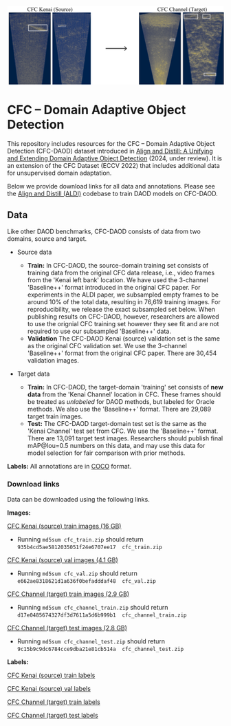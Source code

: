 ![Example frames from the CFC – Domain Adaptive Object Detection dataset.](assets/cfc-daod-header.png)

# CFC – Domain Adaptive Object Detection

This repository includes resources for the CFC – Domain Adaptive Object Detection (CFC-DAOD) dataset introduced in [Align and Distill: A Unifying and Extending Domain Adaptive Object Detection]() (2024, under review). It is an extension of the CFC Dataset (ECCV 2022) that includes additional data for unsupervised domain adaptation.

Below we provide download links for all data and annotations. Please see the [Align and Distill (ALDI)](bit.ly/48KVmfR) codebase to train DAOD models on CFC-DAOD.

## Data 

Like other DAOD benchmarks, CFC-DAOD consists of data from two domains, source and target.

- Source data
    - **Train:** In CFC-DAOD, the source-domain training set consists of training data from the original CFC data release, i.e., video frames from the 'Kenai left bank' location. We have used the 3-channel 'Baseline++' format introduced in the original CFC paper. For experiments in the ALDI paper, we subsampled empty frames to be around 10% of the total data, resulting in 76,619 training images. For reproducibility, we release the exact subsampled set below. When publishing results on CFC-DAOD, however, researchers are allowed to use the orignial CFC training set however they see fit and are not required to use our subsampled 'Baseline++' data.
    - **Validation** The CFC-DAOD Kenai (source) validation set is the same as the original CFC validation set. We use the 3-channel 'Baseline++' format from the original CFC paper. There are 30,454 validation images.

- Target data
    - **Train:** In CFC-DAOD, the target-domain 'training' set consists of **new data** from the 'Kenai Channel' location in CFC. These frames should be treated as *unlabeled* for DAOD methods, but labeled for Oracle methods. We also use the 'Baseline++' format. There are 29,089 target train images.
    - **Test:** The CFC-DAOD target-domain test set is the same as the 'Kenai Channel' test set from CFC. We use the 'Baseline++' format. There are 13,091 target test images. Researchers should publish final mAP@Iou=0.5 numbers on this data, and may use this data for model selection for fair comparison with prior methods.


**Labels:** All annotations are in [COCO](https://docs.aws.amazon.com/rekognition/latest/customlabels-dg/md-coco-overview.html) format.

### Download links

Data can be downloaded using the following links.

**Images:**

[CFC Kenai (source) train images (16 GB)](bit.ly/3wKOCBj)

- Running `md5sum cfc_train.zip` should return `935b4cd5ae5812035051f24e6707ee17  cfc_train.zip`

[CFC Kenai (source) val images (4.1 GB)](bit.ly/3v7jz1R)

- Running `md5sum cfc_val.zip` should return `e662ae8318621d1a636f0befadddaf48  cfc_val.zip`

[CFC Channel (target) train images (2.9 GB)](bit.ly/3TlXqGt)

- Running `md5sum cfc_channel_train.zip` should return `d17e0485674327df3d7611a5d6b999b1  cfc_channel_train.zip`

[CFC Channel (target) test images (2.8 GB)](bit.ly/3uQr8u1)

- Running `md5sum cfc_channel_test.zip` should return `9c15b9c9dc6784cce9dba21e81cb514a  cfc_channel_test.zip`

**Labels:**

[CFC Kenai (source) train labels](bit.ly/48EMZ5b)

[CFC Kenai (source) val labels](bit.ly/3V2v8Cc)

[CFC Channel (target) train labels](bit.ly/4c8jkVd)

[CFC Channel (target) test labels](bit.ly/49GF74E)